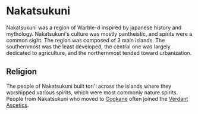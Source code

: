 # Nakatsukuni

<meta property="og:description" content="Nakatsukuni was a region of Warble-d inspired by japanese history and mythology.">

Nakatsukuni was a region of Warble-d inspired by japanese history and mythology. Nakatsukuni's culture was mostly pantheistic, and spirits were a common sight. The region was composed of 3 main islands. The southernmost was the least developed, the central one was largely dedicated to agriculture, and the northernmost tended toward urbanization.

## Religion

The people of Nakatsukuni built tori'i across the islands where they worshipped various spirits, which were most commonly nature spirits. People from Nakatsukuni who moved to [Cogkane](cogkane.md) often joined the [Verdant Ascetics](../../../factions/verdant-ascetics.md).